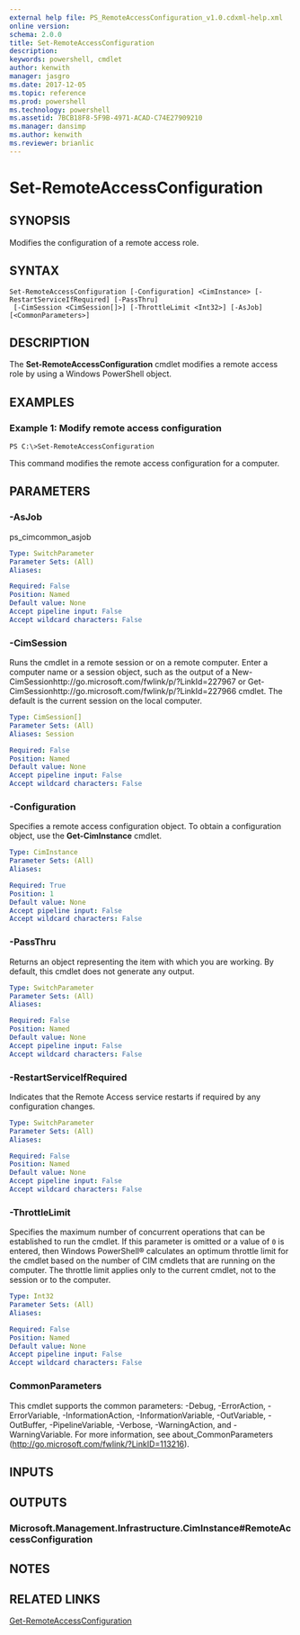 ```yaml
---
external help file: PS_RemoteAccessConfiguration_v1.0.cdxml-help.xml
online version: 
schema: 2.0.0
title: Set-RemoteAccessConfiguration
description: 
keywords: powershell, cmdlet
author: kenwith
manager: jasgro
ms.date: 2017-12-05
ms.topic: reference
ms.prod: powershell
ms.technology: powershell
ms.assetid: 7BCB18F8-5F9B-4971-ACAD-C74E27909210
ms.manager: dansimp
ms.author: kenwith
ms.reviewer: brianlic
---
```


# Set-RemoteAccessConfiguration

## SYNOPSIS
Modifies the configuration of a remote access role.

## SYNTAX

```
Set-RemoteAccessConfiguration [-Configuration] <CimInstance> [-RestartServiceIfRequired] [-PassThru]
 [-CimSession <CimSession[]>] [-ThrottleLimit <Int32>] [-AsJob] [<CommonParameters>]
```

## DESCRIPTION
The **Set-RemoteAccessConfiguration** cmdlet modifies a remote access role by using a Windows PowerShell object.

## EXAMPLES

### Example 1: Modify remote access configuration
```
PS C:\>Set-RemoteAccessConfiguration
```

This command modifies the remote access configuration for a computer.

## PARAMETERS

### -AsJob
ps_cimcommon_asjob

```yaml
Type: SwitchParameter
Parameter Sets: (All)
Aliases: 

Required: False
Position: Named
Default value: None
Accept pipeline input: False
Accept wildcard characters: False
```

### -CimSession
Runs the cmdlet in a remote session or on a remote computer.
Enter a computer name or a session object, such as the output of a New-CimSessionhttp://go.microsoft.com/fwlink/p/?LinkId=227967 or Get-CimSessionhttp://go.microsoft.com/fwlink/p/?LinkId=227966 cmdlet.
The default is the current session on the local computer.

```yaml
Type: CimSession[]
Parameter Sets: (All)
Aliases: Session

Required: False
Position: Named
Default value: None
Accept pipeline input: False
Accept wildcard characters: False
```

### -Configuration
Specifies a remote access configuration object.
To obtain a configuration object, use the **Get-CimInstance** cmdlet.

```yaml
Type: CimInstance
Parameter Sets: (All)
Aliases: 

Required: True
Position: 1
Default value: None
Accept pipeline input: False
Accept wildcard characters: False
```

### -PassThru
Returns an object representing the item with which you are working.
By default, this cmdlet does not generate any output.

```yaml
Type: SwitchParameter
Parameter Sets: (All)
Aliases: 

Required: False
Position: Named
Default value: None
Accept pipeline input: False
Accept wildcard characters: False
```

### -RestartServiceIfRequired
Indicates that the Remote Access service restarts if required by any configuration changes.

```yaml
Type: SwitchParameter
Parameter Sets: (All)
Aliases: 

Required: False
Position: Named
Default value: None
Accept pipeline input: False
Accept wildcard characters: False
```

### -ThrottleLimit
Specifies the maximum number of concurrent operations that can be established to run the cmdlet.
If this parameter is omitted or a value of `0` is entered, then Windows PowerShell® calculates an optimum throttle limit for the cmdlet based on the number of CIM cmdlets that are running on the computer.
The throttle limit applies only to the current cmdlet, not to the session or to the computer.

```yaml
Type: Int32
Parameter Sets: (All)
Aliases: 

Required: False
Position: Named
Default value: None
Accept pipeline input: False
Accept wildcard characters: False
```

### CommonParameters
This cmdlet supports the common parameters: -Debug, -ErrorAction, -ErrorVariable, -InformationAction, -InformationVariable, -OutVariable, -OutBuffer, -PipelineVariable, -Verbose, -WarningAction, and -WarningVariable. For more information, see about_CommonParameters (http://go.microsoft.com/fwlink/?LinkID=113216).

## INPUTS

## OUTPUTS

### Microsoft.Management.Infrastructure.CimInstance#RemoteAccessConfiguration

## NOTES

## RELATED LINKS

[Get-RemoteAccessConfiguration](./Get-RemoteAccessConfiguration.md)

